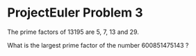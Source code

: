 # ProjectEuler Problem 3
The prime factors of 13195 are 5, 7, 13 and 29.

What is the largest prime factor of the number 600851475143 ?
